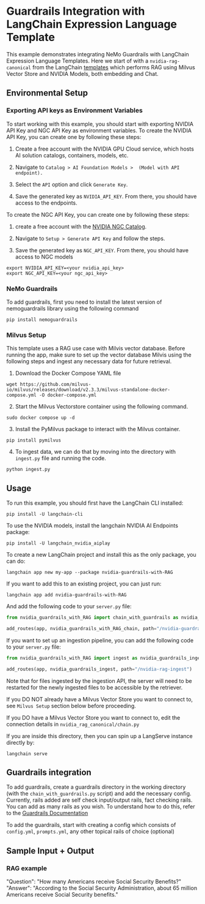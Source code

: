 # Guardrails Integration with LangChain Expression Language Template

This example demonstrates integrating NeMo Guardrails with LangChain Expression Language Templates. Here we start of with a `nvidia-rag-canonical` from the LangChain [templates](https://github.com/langchain-ai/langchain/tree/master/templates/nvidia-rag-canonical) which performs RAG using Milvus Vector Store and NVIDIA Models, both embedding and Chat.

## Environmental Setup

### Exporting API keys as Environment Variables

To start working with this example, you should start with exporting NVIDIA API Key and NGC API Key as environment variables. To create the NVIDIA API Key, you can create one by following these steps:

1. Create a free account with the NVIDIA GPU Cloud service, which hosts AI solution catalogs, containers, models, etc.

2. Navigate to `Catalog > AI Foundation Models >  (Model with API endpoint).`

3. Select the `API` option and click `Generate Key`.

4. Save the generated key as `NVIDIA_API_KEY`. From there, you should have access to the endpoints.

To create the NGC API Key, you can create one by following these steps:

1. create a free account with the [NVIDIA NGC Catalog](https://ngc.nvidia.com/signin). 

2. Navigate to `Setup > Generate API Key` and follow the steps.

3. Save the generated key as `NGC_API_KEY`. From there, you should have access to NGC models

```
export NVIDIA_API_KEY=<your nvidia_api_key>
export NGC_API_KEY=<your ngc_api_key>
```
### NeMo Guardrails

To add guardrails, first you need to install the latest version of nemoguardrails library using the following command

```
pip install nemoguardrails
```

### Milvus Setup
This template uses a RAG use case with Milvis vector database. Before running the app, make sure to set up the vector database Milvis using the following steps and ingest any necessary data for future retrieval. 

1. Download the Docker Compose YAML file

```
wget https://github.com/milvus-io/milvus/releases/download/v2.3.3/milvus-standalone-docker-compose.yml -O docker-compose.yml
```

2. Start the Milvus Vectorstore container using the following command.

```
sudo docker compose up -d
```

3. Install the PyMilvus package to interact with the Milvus container.

```
pip install pymilvus
```

4. To ingest data, we can do that by moving into the directory with `ingest.py` file and running the code.

```
python ingest.py
```

## Usage
To run this example, you should first have the LangChain CLI installed:
```
pip install -U langchain-cli
```

To use the NVIDIA models, install the langchain NVIDIA AI Endpoints package:
```
pip install -U langchain_nvidia_aiplay
```

To create a new LangChain project and install this as the only package, you can do:
```
langchain app new my-app --package nvidia-guardrails-with-RAG
```

If you want to add this to an existing project, you can just run:
```
langchain app add nvidia-guardrails-with-RAG
```

And add the following code to your `server.py` file:
```python
from nvidia_guardrails_with_RAG import chain_with_guardrails as nvidia_guardrails_with_RAG_chain

add_routes(app, nvidia_guardrails_with_RAG_chain, path="/nvidia-guardrails-with-RAG")
```

If you want to set up an ingestion pipeline, you can add the following code to your `server.py` file:
```python
from nvidia_guardrails_with_RAG import ingest as nvidia_guardrails_ingest

add_routes(app, nvidia_guardrails_ingest, path="/nvidia-rag-ingest")
```
Note that for files ingested by the ingestion API, the server will need to be restarted for the newly ingested files to be accessible by the retriever.

If you DO NOT already have a Milvus Vector Store you want to connect to, see `Milvus Setup` section below before proceeding.

If you DO have a Milvus Vector Store you want to connect to, edit the connection details in `nvidia_rag_canonical/chain.py`

If you are inside this directory, then you can spin up a LangServe instance directly by:

```shell
langchain serve
```

## Guardrails integration

To add guardrails, create a guardrails directory in the working directory (with the `chain_with_guardrails.py` script) and add the necessary config. Currently, rails added are self check input/output rails, fact checking rails. You can add as many rails as you wish. To understand how to do this, refer to the [Guardrails Documentation](https://github.com/NVIDIA/NeMo-Guardrails)

To add the guardrails, start with creating a config which consists of `config.yml`, `prompts.yml`, any other topical rails of choice (optional)

## Sample Input + Output

### RAG example

"Question": "How many Americans receive Social Security Benefits?"
"Answer": "According to the Social Security Administration, about 65 million Americans receive Social Security benefits."

